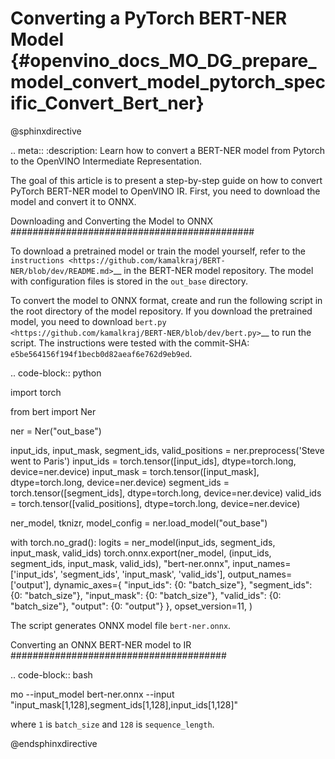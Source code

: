 # Converting a PyTorch BERT-NER Model {#openvino_docs_MO_DG_prepare_model_convert_model_pytorch_specific_Convert_Bert_ner}

@sphinxdirective

.. meta::
   :description: Learn how to convert a BERT-NER model
                 from Pytorch to the OpenVINO Intermediate Representation.


The goal of this article is to present a step-by-step guide on how to convert PyTorch BERT-NER model to OpenVINO IR. First, you need to download the model and convert it to ONNX.


Downloading and Converting the Model to ONNX
############################################

To download a pretrained model or train the model yourself, refer
to the `instructions <https://github.com/kamalkraj/BERT-NER/blob/dev/README.md>`__ in the
BERT-NER model repository. The model with configuration files is stored in the ``out_base`` directory.

To convert the model to ONNX format, create and run the following script in the root
directory of the model repository. If you download the pretrained model, you need
to download `bert.py <https://github.com/kamalkraj/BERT-NER/blob/dev/bert.py>`__ to run the script.
The instructions were tested with the commit-SHA: ``e5be564156f194f1becb0d82aeaf6e762d9eb9ed``.

.. code-block:: python

   import torch

   from bert import Ner

   ner = Ner("out_base")

   input_ids, input_mask, segment_ids, valid_positions = ner.preprocess('Steve went to Paris')
   input_ids = torch.tensor([input_ids], dtype=torch.long, device=ner.device)
   input_mask = torch.tensor([input_mask], dtype=torch.long, device=ner.device)
   segment_ids = torch.tensor([segment_ids], dtype=torch.long, device=ner.device)
   valid_ids = torch.tensor([valid_positions], dtype=torch.long, device=ner.device)

   ner_model, tknizr, model_config = ner.load_model("out_base")

   with torch.no_grad():
       logits = ner_model(input_ids, segment_ids, input_mask, valid_ids)
   torch.onnx.export(ner_model,
                     (input_ids, segment_ids, input_mask, valid_ids),
                     "bert-ner.onnx",
                     input_names=['input_ids', 'segment_ids', 'input_mask', 'valid_ids'],
                     output_names=['output'],
                     dynamic_axes={
                         "input_ids": {0: "batch_size"},
                         "segment_ids": {0: "batch_size"},
                         "input_mask": {0: "batch_size"},
                         "valid_ids": {0: "batch_size"},
                         "output": {0: "output"}
                     },
                     opset_version=11,
                     )


The script generates ONNX model file ``bert-ner.onnx``.

Converting an ONNX BERT-NER model to IR
#######################################

.. code-block:: bash

   mo --input_model bert-ner.onnx --input "input_mask[1,128],segment_ids[1,128],input_ids[1,128]"


where ``1`` is ``batch_size`` and ``128`` is ``sequence_length``.

@endsphinxdirective
